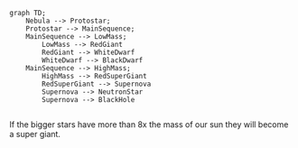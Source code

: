 ```mermaid
graph TD;
    Nebula --> Protostar;
    Protostar --> MainSequence;
    MainSequence --> LowMass;
		LowMass --> RedGiant
		RedGiant --> WhiteDwarf
		WhiteDwarf --> BlackDwarf
	MainSequence --> HighMass;
		HighMass --> RedSuperGiant
		RedSuperGiant --> Supernova
		Supernova --> NeutronStar
		Supernova --> BlackHole
	
```
If the bigger stars have more than 8x the mass of our sun they will become a super giant.